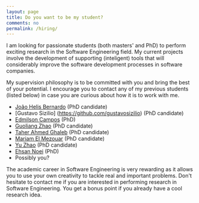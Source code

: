 ```yaml
---
layout: page      
title: Do you want to be my student?
comments: no   
permalink: /hiring/   
---   
```


I am looking for passionate students (both masters' and PhD) to perform
exciting research in the Software Engineering field. My current projects
involve the development of supporting (inteligent) tools that will considerably
improve the software development processes in software companies. 

My supervision philosophy is to be committed with you and bring the best of
your potential. I encourage you to contact any of my previous students (listed
below) in case you are curious about how it is to work with me. 

* [João Helis Bernardo](https://github.com/joaohelis) (PhD candidate)
* [Gustavo Sizilio] (https://github.com/gustavosizilio) (PhD candidate)
* [Edmilson Campos](https://www.researchgate.net/profile/Edmilson_Neto) (PhD)
* [Guoliang Zhao](http://post.queensu.ca/~zouy/people.html) (PhD candidate)
* [Taher Ahmed Ghaleb](https://taher-ghaleb.github.io/) (PhD candidate)
* [Mariam El Mezouar](http://post.queensu.ca/~zouy/people_data.html) (PhD candidate)
* [Yu Zhao](http://post.queensu.ca/~zouy/people_data.html) (PhD candidate)
* [Ehsan Noei](http://noei.net/) (PhD)
* Possibly you?

The academic career in Software Engineering is very rewarding as it allows you
to use your own creativity to tackle real and important problems. Don't hesitate to
contact me if you are interested in performing research in Software Engineering. You
get a bonus point if you already have a cool research idea. 

